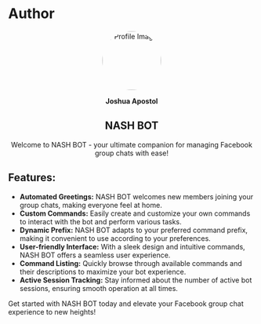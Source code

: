 # Author

<div align="center">
  <img src="https://i.imgur.com/s0TfpiH.jpeg" alt="Profile Image" width="120" height="120" style="border-radius: 50%;">
</div>
<div align="center">
  <p><strong>Joshua Apostol</strong></p>
</div>

<div align="center">
  <h2><strong>NASH BOT</strong></h2>
</div>

<div align="center">
  <p>Welcome to NASH BOT - your ultimate companion for managing Facebook group chats with ease!</p>
</div>

## Features:

- **Automated Greetings:** NASH BOT welcomes new members joining your group chats, making everyone feel at home.
- **Custom Commands:** Easily create and customize your own commands to interact with the bot and perform various tasks.
- **Dynamic Prefix:** NASH BOT adapts to your preferred command prefix, making it convenient to use according to your preferences.
- **User-friendly Interface:** With a sleek design and intuitive commands, NASH BOT offers a seamless user experience.
- **Command Listing:** Quickly browse through available commands and their descriptions to maximize your bot experience.
- **Active Session Tracking:** Stay informed about the number of active bot sessions, ensuring smooth operation at all times.

Get started with NASH BOT today and elevate your Facebook group chat experience to new heights!
